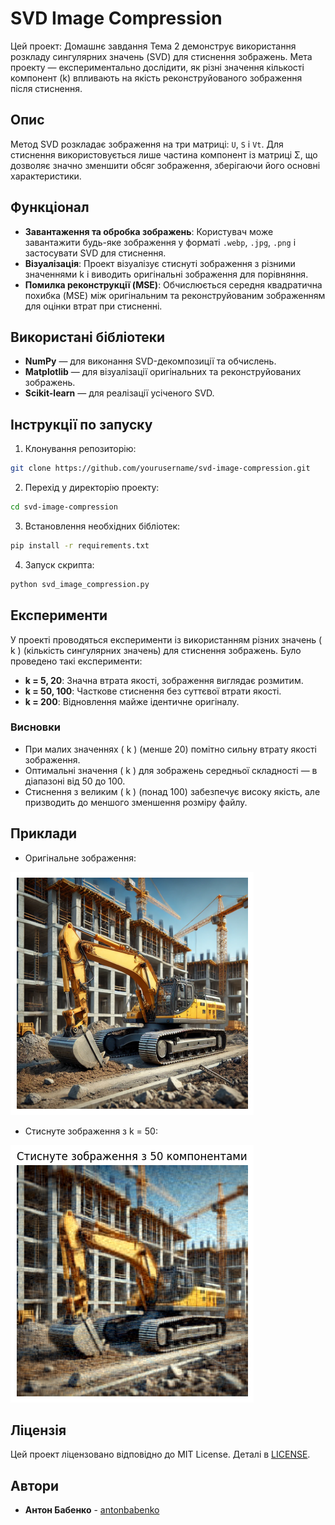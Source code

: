 
# SVD Image Compression

Цей проект: Домашнє завдання Тема 2 демонструє використання розкладу сингулярних значень (SVD) для стиснення зображень. Мета проекту — експериментально дослідити, як різні значення кількості компонент (k) впливають на якість реконструйованого зображення після стиснення.

## Опис

Метод SVD розкладає зображення на три матриці: `U`, `S` і `Vt`. Для стиснення використовується лише частина компонент із матриці Σ, що дозволяє значно зменшити обсяг зображення, зберігаючи його основні характеристики.

## Функціонал

- **Завантаження та обробка зображень**: Користувач може завантажити будь-яке зображення у форматі `.webp`, `.jpg`, `.png` і застосувати SVD для стиснення.
- **Візуалізація**: Проект візуалізує стиснуті зображення з різними значеннями k і виводить оригінальні зображення для порівняння.
- **Помилка реконструкції (MSE)**: Обчислюється середня квадратична похибка (MSE) між оригінальним та реконструйованим зображенням для оцінки втрат при стисненні.

## Використані бібліотеки

- **NumPy** — для виконання SVD-декомпозиції та обчислень.
- **Matplotlib** — для візуалізації оригінальних та реконструйованих зображень.
- **Scikit-learn** — для реалізації усіченого SVD.

## Інструкції по запуску

1. Клонування репозиторію:

```bash
git clone https://github.com/yourusername/svd-image-compression.git
```

2. Перехід у директорію проекту:

```bash
cd svd-image-compression
```

3. Встановлення необхідних бібліотек:

```bash
pip install -r requirements.txt
```

4. Запуск скрипта:

```bash
python svd_image_compression.py
```

## Експерименти

У проекті проводяться експерименти із використанням різних значень \( k \) (кількість сингулярних значень) для стиснення зображень. Було проведено такі експерименти:

- **k = 5, 20**: Значна втрата якості, зображення виглядає розмитим.
- **k = 50, 100**: Часткове стиснення без суттєвої втрати якості.
- **k = 200**: Відновлення майже ідентичне оригіналу.

### Висновки

- При малих значеннях \( k \) (менше 20) помітно сильну втрату якості зображення.
- Оптимальні значення \( k \) для зображень середньої складності — в діапазоні від 50 до 100.
- Стиснення з великим \( k \) (понад 100) забезпечує високу якість, але призводить до меншого зменшення розміру файлу.

## Приклади

- Оригінальне зображення:

![Original](DALL_1_k.png)

- Стиснуте зображення з k = 50:

![Compressed](DALL_1_k50.png)

## Ліцензія

Цей проект ліцензовано відповідно до MIT License. Деталі в [LICENSE](LICENSE).

## Автори

- **Антон Бабенко** - [antonbabenko](https://github.com/bobantonbob)
